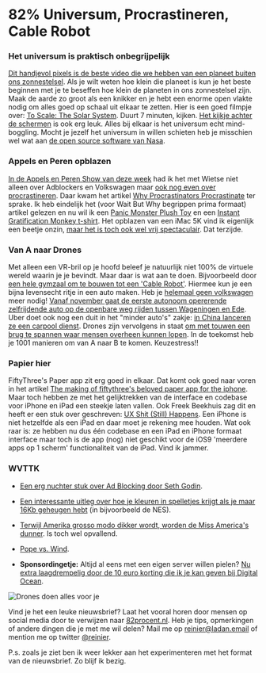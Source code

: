 # 82% Universum, Procrastineren, Cable Robot

### Het universum is praktisch onbegrijpelijk
[Dit handjevol pixels is de beste video die we hebben van een planeet buiten ons zonnestelsel](http://www.theverge.com/2015/9/18/9352893/exoplanet-photographed-image-video-star). Als je wilt weten hoe klein die planeet is kun je het beste beginnen met je te beseffen hoe klein de planeten in ons zonnestelsel zijn. Maak de aarde zo groot als een knikker en je hebt een enorme open vlakte nodig om alles goed op schaal uit elkaar te zetten.  Hier is een goed filmpje over: [To Scale: The Solar System](https://www.youtube.com/watch?v=zR3Igc3Rhfg). Duurt 7 minuten, kijken. [Het kijkje achter de schermen](https://www.youtube.com/watch?v=O_MZ8tda_1I) is ook erg leuk. Alles bij elkaar is het universum echt mind-boggling. Mocht je jezelf het universum in willen schieten heb je misschien wel wat aan [de open source software van Nasa](https://github.com/nasa). 

### Appels en Peren opblazen
[In de Appels en Peren Show van deze week](http://appelsenperenshow.nl/aflevering/2015/9/23/115-ok-nee-zie-je-stel-nog-specifieker-chemtrail-hidden-bitcoin-miner) had ik het met Wietse niet alleen over Adblockers en Volkswagen maar [ook nog even over procrastineren](https://overcast.fm/+bMDYkpik/49:30). Daar kwam het artikel [Why Procrastinators Procrastinate](http://waitbutwhy.com/2013/10/why-procrastinators-procrastinate.html) ter sprake. Ik heb eindelijk het (voor Wait But Why begrippen prima formaat) artikel gelezen en nu wil ik een [Panic Monster Plush Toy](http://store.waitbutwhy.com/collections/plush-toys) en een [Instant Gratification Monkey t-shirt](http://store.waitbutwhy.com/collections/wait-but-why-tees/products/instant-gratification-monkey). Het opblazen van een iMac 5K vind ik eigenlijk een beetje onzin, [maar het is toch ook wel vrij spectaculair](https://www.youtube.com/watch?v=FUaFCJFaBtQ&feature=youtu.be). Dat terzijde.

### Van A naar Drones
Met alleen een VR-bril op je hoofd beleef je natuurlijk niet 100% de virtuele wereld waarin je je bevindt. Maar daar is wat aan te doen. Bijvoorbeeld door [een hele gymzaal om te bouwen tot een 'Cable Robot'](http://www.bbc.com/autos/story/20150922-the-worlds-greatest-gaming-gadget). Hiermee kun je een bijna levensecht ritje in een auto maken. Heb je [helemaal geen volkswagen](http://www.theverge.com/2015/9/24/9393969/what-is-the-volkswagen-diesel-emissions-scandal) meer nodig! [Vanaf november gaat de eerste autonoom opererende zelfrijdende auto op de openbare weg rijden tussen Wageningen en Ede](http://www.telegraph.co.uk/technology/news/11879182/First-driverless-pods-to-travel-public-roads-arrive-in-the-Netherlands.html). Uber doet ook nog een duit in het "minder auto's" zakje: [in China lanceren ze een carpool dienst](http://newsroom.uber.com/2015/09/ubercommute/). Drones zijn vervolgens in staat [om met touwen een brug te spannen waar mensen overheen kunnen lopen](https://www.youtube.com/watch?v=CCDIuZUfETc&feature=youtu.be). In de toekomst heb je 1001 manieren om van A naar B te komen. Keuzestress!!

### Papier hier
FiftyThree's Paper app zit erg goed in elkaar. Dat komt ook goed naar voren in het artikel [The making of fiftythree's beloved paper app for the iphone](http://www.fastcompany.com/3051197/the-making-of-fiftythrees-beloved-paper-app-for-the-iphone). Maar toch hebben ze met het gelijktrekken van de interface en codebase voor iPhone en iPad een steekje laten vallen. Ook Freek Beekhuis zag dit en heeft er een stuk over geschreven: [UX Shit (Still) Happens](http://hetkomtopalspoepen.nl/2015/09/14/ux-shit-still-happens-2/). Een iPhone is niet hetzelfde als een iPad en daar moet je rekening mee houden. Wat ook raar is: ze hebben nu dus één codebase en een iPad en iPhone formaat interface maar toch is de app (nog) niet geschikt voor de iOS9 'meerdere apps op 1 scherm' functionaliteit van de iPad. Vind ik jammer.

### WVTTK
- [Een erg nuchter stuk over Ad Blocking door Seth Godin](http://sethgodin.typepad.com/seths_blog/2015/09/ad-blocking.html).

- [Een interessante uitleg over hoe je kleuren in spelletjes krijgt als je maar 16Kb geheugen hebt](https://www.youtube.com/watch?v=Tfh0ytz8S0k) (in bijvoorbeeld de NES).

- [Terwijl Amerika grosso modo dikker wordt, worden de Miss America's dunner](http://boingboing.net/2015/09/15/how-miss-america-winners-bo.html). Is toch wel opvallend.

- [Pope vs. Wind](https://twitter.com/aljwhite/status/647303038647074816).

- **Sponsordingetje:** Altijd al eens met een eigen server willen pielen? [Nu extra laagdrempelig door de 10 euro korting die ik je kan geven bij Digital Ocean](https://www.digitalocean.com/?refcode=36d239e74811).

![Drones doen alles voor je](https://media.giphy.com/media/CsXgv5yoiIgFi/giphy.gif)

Vind je het een leuke nieuwsbrief? Laat het vooral horen door mensen op social media door te verwijzen naar [82procent.nl](http://82procent.nl). Heb je tips, opmerkingen of andere dingen die je met me wil delen? Mail me op reinier@ladan.email of mention me op twitter [@reinier](https://twitter.com/reinier). 

P.s. zoals je ziet ben ik weer lekker aan het experimenteren met het format van de nieuwsbrief. Zo blijf ik bezig.
